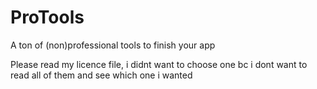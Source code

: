 # ProTools
A ton of (non)professional tools to finish your app

Please read my licence file, i didnt want to choose one bc i dont want to read all of them and see which one i wanted
